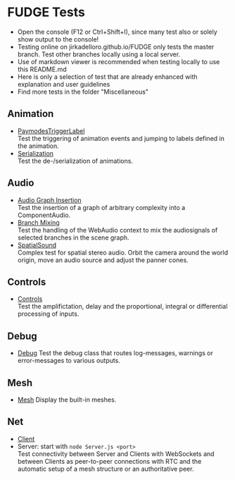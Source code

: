 # FUDGE Tests
- Open the console (F12 or Ctrl+Shift+I), since many test also or solely show output to the console!
- Testing online on jirkadelloro.github.io/FUDGE only tests the master branch. Test other branches locally using a local server.
- Use of markdown viewer is recommended when testing locally to use this README.md
- Here is only a selection of test that are already enhanced with explanation and user guidelines
- Find more tests in the folder "Miscellaneous"

## Animation
- [PaymodesTriggerLabel](Test\Animation\PlaymodesTriggerLabel\Test.html)  
Test the triggering of animation events and jumping to labels defined in the animation.
- [Serialization](Test\Animation\Serialization\Test.html)  
Test the de-/serialization of animations.
## Audio
- [Audio Graph Insertion](Audio/GraphInsertion/Test.html)  
Test the insertion of a graph of arbitrary complexity into a ComponentAudio.    
- [Branch Mixing](Audio/BranchMix/Test.html)  
Test the handling of the WebAudio context to mix the audiosignals of selected branches in the scene graph.    
- [SpatialSound](Audio/SpatialSound/Test.html)  
Complex test for spatial stereo audio. Orbit the camera around the world origin, move an audio source and adjust the panner cones.
## Controls
- [Controls](Test\Controls\Test.html)  
Test the amplifictation, delay and the proportional, integral or differential processing of inputs.
## Debug
- [Debug](Test\Debug\Test.html)
Test the debug class that routes log-messages, warnings or error-messages to various outputs.
## Mesh
- [Mesh](Test\Mesh\Test.html)
Display the built-in meshes.
## Net
- [Client](Test\Net\Client\index.html)
- Server: start with `node Server.js <port>`  
Test connectivity between Server and Clients with WebSockets and between Clients as peer-to-peer connections with RTC and the automatic setup of a mesh structure or an authoritative peer.
